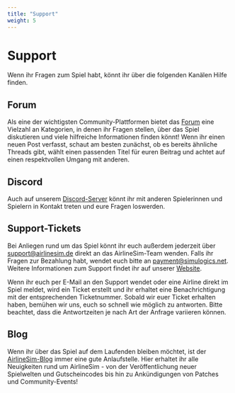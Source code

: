 ```yaml
---
title: "Support"
weight: 5
---
```


# Support

Wenn ihr Fragen zum Spiel habt, könnt ihr über die folgenden Kanälen Hilfe finden.

## Forum

Als eine der wichtigsten Community-Plattformen bietet das [Forum](https://forums.airlinesim.aero/) eine Vielzahl an Kategorien, in denen ihr Fragen stellen, über das Spiel diskutieren und viele hilfreiche Informationen finden könnt! Wenn ihr einen neuen Post verfasst, schaut am besten zunächst, ob es bereits ähnliche Threads gibt, wählt einen passenden Titel für euren Beitrag und achtet auf einen respektvollen Umgang mit anderen.

## Discord

Auch auf unserem [Discord-Server](https://discord.com/invite/5K2Axks) könnt ihr mit anderen Spielerinnen und Spielern in Kontakt treten und eure Fragen loswerden.

## Support-Tickets

Bei Anliegen rund um das Spiel könnt ihr euch außerdem jederzeit über support@airlinesim.de direkt an das AirlineSim-Team wenden. Falls ihr Fragen zur Bezahlung habt, wendet euch bitte an payment@simulogics.net. Weitere Informationen zum Support findet ihr auf unserer [Website](https://www.airlinesim.aero/blog/de/pages/support/).

Wenn ihr euch per E-Mail an den Support wendet oder eine Airline direkt im Spiel meldet, wird ein Ticket erstellt und ihr erhaltet eine Benachrichtigung mit der entsprechenden Ticketnummer. Sobald wir euer Ticket erhalten haben, bemühen wir uns, euch so schnell wie möglich zu antworten. Bitte beachtet, dass die Antwortzeiten je nach Art der Anfrage variieren können.

## Blog

Wenn ihr über das Spiel auf dem Laufenden bleiben möchtet, ist der [AirlineSim-Blog](hhttps://www.airlinesim.aero/blog/de/) immer eine gute Anlaufstelle. Hier erhaltet ihr alle Neuigkeiten rund um AirlineSim - von der Veröffentlichung neuer Spielwelten und Gutscheincodes bis hin zu Ankündigungen von Patches und Community-Events!
